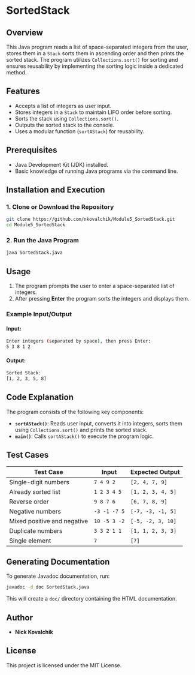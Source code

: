 # SortedStack

## Overview

This Java program reads a list of space-separated integers from the user, stores them in a `Stack` sorts them in ascending order and then prints the sorted stack. The program utilizes `Collections.sort()` for sorting and ensures reusability by implementing the sorting logic inside a dedicated method.

## Features

- Accepts a list of integers as user input.
- Stores integers in a `Stack` to maintain LIFO order before sorting.
- Sorts the stack using `Collections.sort()`.
- Outputs the sorted stack to the console.
- Uses a modular function (`sortAStack`) for reusability.

## Prerequisites

- Java Development Kit (JDK) installed.
- Basic knowledge of running Java programs via the command line.

## Installation and Execution

### 1. Clone or Download the Repository

```bash
git clone https://github.com/nkovalchik/Module5_SortedStack.git
cd Module5_SortedStack
```

### 2. Run the Java Program

```bash
java SortedStack.java
```


## Usage

1. The program prompts the user to enter a space-separated list of integers.
2. After pressing **Enter** the program sorts the integers and displays them.

### Example Input/Output

#### **Input:**

```bash
Enter integers (separated by space), then press Enter:
5 3 8 1 2
```

#### **Output:**

```bash
Sorted Stack:
[1, 2, 3, 5, 8]
```

## Code Explanation

The program consists of the following key components:

- **`sortAStack()`**: Reads user input, converts it into integers, sorts them using `Collections.sort()` and prints the sorted stack.
- **`main()`**: Calls `sortAStack()` to execute the program logic.

## Test Cases

| Test Case                   | Input                        | Expected Output                                                   |
| --------------------------- | ---------------------------- | ----------------------------------------------------------------- |
| Single-digit numbers        | `7 4 9 2`                    | `[2, 4, 7, 9]`                                                    |
| Already sorted list         | `1 2 3 4 5`                  | `[1, 2, 3, 4, 5]`                                                 |
| Reverse order               | `9 8 7 6`                    | `[6, 7, 8, 9]`                                                    |
| Negative numbers            | `-3 -1 -7 5`                 | `[-7, -3, -1, 5]`                                                 |
| Mixed positive and negative | `10 -5 3 -2`                 | `[-5, -2, 3, 10]`                                                 |
| Duplicate numbers           | `3 3 2 1 1`                  | `[1, 1, 2, 3, 3]`                                                 |
| Single element              | `7`                          | `[7]`                                                             |


## Generating Documentation

To generate Javadoc documentation, run:

```bash
javadoc -d doc SortedStack.java
```

This will create a `doc/` directory containing the HTML documentation.

## Author

- **Nick Kovalchik**

## License

This project is licensed under the MIT License.

